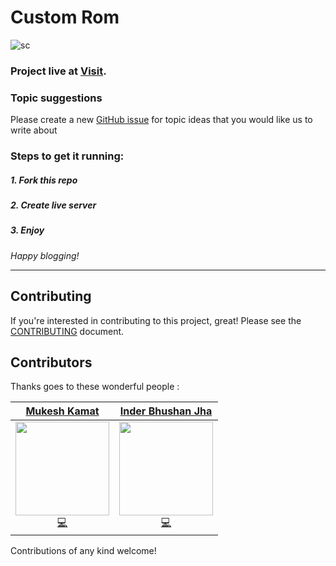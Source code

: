 # Custom Rom
![sc](./images/sc.jpg)
### Project live at [Visit](https://mukeshcs2018.github.io/CustomRom/).

### Topic suggestions
Please create a new [GitHub issue](https://github.com/mukeshcs2018/CustomRom/issues/new) for topic ideas that you would like us to write about

### Steps to get it running:

##### 1. Fork this repo
##### 2. Create live server
##### 3. Enjoy 



*Happy blogging!*

***************************


## Contributing

If you're interested in contributing to this project, great! Please see the [CONTRIBUTING](CONTRIBUTING.md) document.


## Contributors

Thanks goes to these wonderful people :




[Mukesh Kamat](https://github.com/mukeshcs2018)             |  [Inder Bhushan Jha](https://github.com/inderbhushanjha)
:-------------------------:|:-------------------------:
 <img src="https://avatars3.githubusercontent.com/mukeshcs2018" width="150px;"/> <br/> [💻](https://github.com/mukeshcs2018/CustomRom "Code")   |  <img src="https://avatars3.githubusercontent.com/inderbhushanjha" width="150px;"/> <br/> [💻](https://github.com/inderbhushanjha/CustomRom "Code")

Contributions of any kind welcome!
